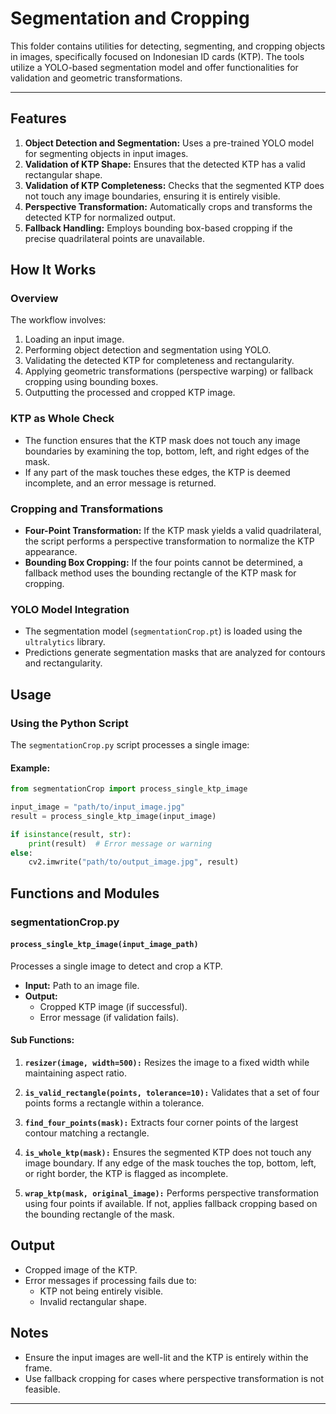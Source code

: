 # Segmentation and Cropping

This folder contains utilities for detecting, segmenting, and cropping objects in images, specifically focused on Indonesian ID cards (KTP). The tools utilize a YOLO-based segmentation model and offer functionalities for validation and geometric transformations.

---

## Features
1. **Object Detection and Segmentation:** Uses a pre-trained YOLO model for segmenting objects in input images.
2. **Validation of KTP Shape:** Ensures that the detected KTP has a valid rectangular shape.
3. **Validation of KTP Completeness:** Checks that the segmented KTP does not touch any image boundaries, ensuring it is entirely visible.
4. **Perspective Transformation:** Automatically crops and transforms the detected KTP for normalized output.
5. **Fallback Handling:** Employs bounding box-based cropping if the precise quadrilateral points are unavailable.

## How It Works

### Overview
The workflow involves:
1. Loading an input image.
2. Performing object detection and segmentation using YOLO.
3. Validating the detected KTP for completeness and rectangularity.
4. Applying geometric transformations (perspective warping) or fallback cropping using bounding boxes.
5. Outputting the processed and cropped KTP image.

### KTP as Whole Check
- The function ensures that the KTP mask does not touch any image boundaries by examining the top, bottom, left, and right edges of the mask.
- If any part of the mask touches these edges, the KTP is deemed incomplete, and an error message is returned.

### Cropping and Transformations
- **Four-Point Transformation:** If the KTP mask yields a valid quadrilateral, the script performs a perspective transformation to normalize the KTP appearance.
- **Bounding Box Cropping:** If the four points cannot be determined, a fallback method uses the bounding rectangle of the KTP mask for cropping.

### YOLO Model Integration
- The segmentation model (`segmentationCrop.pt`) is loaded using the `ultralytics` library.
- Predictions generate segmentation masks that are analyzed for contours and rectangularity.

## Usage

### Using the Python Script
The `segmentationCrop.py` script processes a single image:

#### Example:
```python
from segmentationCrop import process_single_ktp_image

input_image = "path/to/input_image.jpg"
result = process_single_ktp_image(input_image)

if isinstance(result, str):
    print(result)  # Error message or warning
else:
    cv2.imwrite("path/to/output_image.jpg", result)
```

## Functions and Modules

### segmentationCrop.py
#### `process_single_ktp_image(input_image_path)`
Processes a single image to detect and crop a KTP.

- **Input:** Path to an image file.
- **Output:**
  - Cropped KTP image (if successful).
  - Error message (if validation fails).

#### Sub Functions:
1. **`resizer(image, width=500):`**
   Resizes the image to a fixed width while maintaining aspect ratio.

2. **`is_valid_rectangle(points, tolerance=10):`**
   Validates that a set of four points forms a rectangle within a tolerance.

3. **`find_four_points(mask):`**
   Extracts four corner points of the largest contour matching a rectangle.

4. **`is_whole_ktp(mask):`**
   Ensures the segmented KTP does not touch any image boundary. If any edge of the mask touches the top, bottom, left, or right border, the KTP is flagged as incomplete.

5. **`wrap_ktp(mask, original_image):`**
   Performs perspective transformation using four points if available. If not, applies fallback cropping based on the bounding rectangle of the mask.

## Output
- Cropped image of the KTP.
- Error messages if processing fails due to:
  - KTP not being entirely visible.
  - Invalid rectangular shape.

## Notes
- Ensure the input images are well-lit and the KTP is entirely within the frame.
- Use fallback cropping for cases where perspective transformation is not feasible.

---

